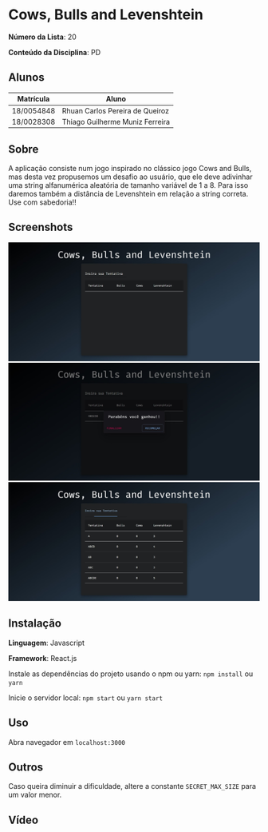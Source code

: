 # Cows, Bulls and Levenshtein

**Número da Lista**: 20

**Conteúdo da Disciplina**: PD

## Alunos

| Matrícula  | Aluno                           |
| ---------- | ------------------------------- |
| 18/0054848 | Rhuan Carlos Pereira de Queiroz |
| 18/0028308 | Thiago Guilherme Muniz Ferreira |

## Sobre

A aplicação consiste num jogo inspirado no clássico jogo Cows and Bulls, mas desta vez propusemos um desafio ao usuário, que ele deve adivinhar uma string alfanumérica aleatória
de tamanho variável de 1 a 8. Para isso daremos também a distância de Levenshtein em relação a string correta. Use com sabedoria!!

## Screenshots

![Inicial](./assets/p1.jpg)
![Vitória](./assets/p2.jpg)
![Lista](./assets/p3.jpg)

## Instalação

**Linguagem**: Javascript

**Framework**: React.js

Instale as dependências do projeto usando o npm ou yarn:
`npm install` ou `yarn`

Inicie o servidor local:
`npm start` ou `yarn start`

## Uso

Abra navegador em `localhost:3000`

## Outros

Caso queira diminuir a dificuldade, altere a constante `SECRET_MAX_SIZE` para um valor menor.

## Vídeo
